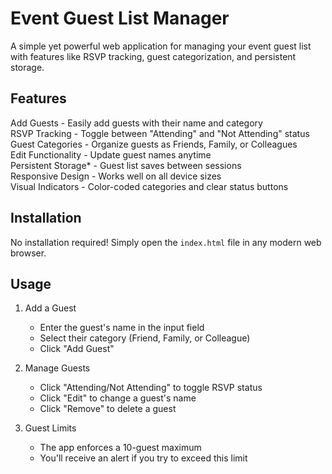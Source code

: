 # Event Guest List Manager

A simple yet powerful web application for managing your event guest list with features like RSVP tracking, guest categorization, and persistent storage.

## Features

Add Guests - Easily add guests with their name and category  
RSVP Tracking - Toggle between "Attending" and "Not Attending" status  
Guest Categories - Organize guests as Friends, Family, or Colleagues  
Edit Functionality - Update guest names anytime  
Persistent Storage* - Guest list saves between sessions  
Responsive Design - Works well on all device sizes  
Visual Indicators - Color-coded categories and clear status buttons  

## Installation

No installation required! Simply open the `index.html` file in any modern web browser.

## Usage

1. Add a Guest
   - Enter the guest's name in the input field
   - Select their category (Friend, Family, or Colleague)
   - Click "Add Guest"

2. Manage Guests
   - Click "Attending/Not Attending" to toggle RSVP status
   - Click "Edit" to change a guest's name
   - Click "Remove" to delete a guest

3. Guest Limits
   - The app enforces a 10-guest maximum
   - You'll receive an alert if you try to exceed this limit

